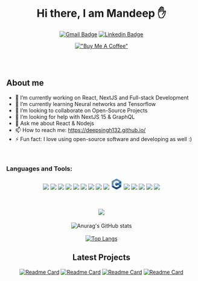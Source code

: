 <div align="center">

# Hi there, I am Mandeep ✋


[![Gmail Badge](https://img.shields.io/badge/-Gmail-c14438?style=social&logo=Gmail&logoColor=red&link=mailto:mandeeparora132@gmail.com)](mailto:mandeeparora132@gmail.com)
[![Linkedin Badge](https://img.shields.io/badge/-MandeepSingh-blue?style=social&logo=Linkedin&logoColor=blue&link=https://www.linkedin.com/in/deepsingh132)](https://www.linkedin.com/in/deepsingh132/)
<!--[![Twitter Badge](http://img.shields.io/badge/-@HackBaba-1ca0f1?style=social&logo=twitter&logoColor=blue&link=https://twitter.com/hackbaba132)](https://twitter.com/thehackbaba132) -->
<!--[![Medium Badge](https://img.shields.io/badge/-@HackBaba-03a57a?style=social&labelColor=black&logo=Medium&link=https://medium.com/@hackbaba132)](https://medium.com/@hackbaba)-->
 [!["Buy Me A Coffee"](https://www.buymeacoffee.com/assets/img/custom_images/yellow_img.png)](https://www.buymeacoffee.com/deepsingh132)

</div>

<br>
<br>
  
## About me

- 🔭 I’m currently working on React, NextJS and Full-stack Development
- 🌱 I’m currently learning Neural networks and Tensorflow
- 👯 I’m looking to collaborate on Open-Source Projects
- 🤔 I’m looking for help with NextJS 15 & GraphQL
- 💬 Ask me about React & Nodejs 
- 📫 How to reach me: https://deepsingh132.github.io/
- ⚡ Fun fact: I love using open-source software and developing as well :)

<br>

### **Languages and Tools:**

<div align="center">
<code><img height="30" src="https://upload.wikimedia.org/wikipedia/commons/thumb/3/38/HTML5_Badge.svg/800px-HTML5_Badge.svg.png"></code>
<code><img height="30" src="https://upload.wikimedia.org/wikipedia/commons/thumb/6/62/CSS3_logo.svg/2048px-CSS3_logo.svg.png"></code>
<code><img height="30" src="https://upload.wikimedia.org/wikipedia/commons/thumb/6/6a/JavaScript-logo.png/800px-JavaScript-logo.png"></code>
<code><img height="30" src="https://upload.wikimedia.org/wikipedia/commons/thumb/4/4c/Typescript_logo_2020.svg/2048px-Typescript_logo_2020.svg.png"></code>
<code><img height="30" src="https://upload.wikimedia.org/wikipedia/commons/thumb/a/a7/React-icon.svg/1200px-React-icon.svg.png"></code>
<code><img height="30" src="https://cdn.worldvectorlogo.com/logos/next-js.svg"></code>
<code><img height="30" src="https://banner2.cleanpng.com/20180425/jrw/kisspng-node-js-javascript-web-application-express-js-comp-5ae0f84e2a4242.1423638015246930701731.jpg"></code>
<code><img height="30" src="https://cdn.icon-icons.com/icons2/2415/PNG/512/mongodb_original_logo_icon_146424.png"></code>
<code><img height="30" src="https://camo.githubusercontent.com/f85f882cb31eeaeee657ec955313015c30378e8f56c3dc2f06933b617a276cfd/68747470733a2f2f77372e706e6777696e672e636f6d2f706e67732f3734372f3739382f706e672d7472616e73706172656e742d6d7973716c2d6c6f676f2d6d7973716c2d64617461626173652d7765622d646576656c6f706d656e742d636f6d70757465722d736f6674776172652d646f6c7068696e2d6d6172696e652d6d616d6d616c2d616e696d616c732d746578742d7468756d626e61696c2e706e67"></code>
<code><img height="30" src="https://raw.githubusercontent.com/github/explore/80688e429a7d4ef2fca1e82350fe8e3517d3494d/topics/cpp/cpp.png"></code>
<code><img height="30" src="https://seeklogo.com/images/J/java-logo-7F8B35BAB3-seeklogo.com.png"></code>
<code><img height="30" src="https://camo.githubusercontent.com/91de473fa3f2f749a56effc3e64f1049d108251f/68747470733a2f2f75706c6f61642e77696b696d656469612e6f72672f77696b6970656469612f636f6d6d6f6e732f7468756d622f632f63332f507974686f6e2d6c6f676f2d6e6f746578742e7376672f37363870782d507974686f6e2d6c6f676f2d6e6f746578742e7376672e706e67"></code>
<code><img height="30" src="https://git-scm.com/images/logos/logomark-orange@2x.png"></code>
<code><img height="30" src="https://github.githubassets.com/images/modules/logos_page/Octocat.png"></code>
<code><img height="30" src="https://cdn.freebiesupply.com/logos/large/2x/firebase-1-logo-png-transparent.png"></code>

<br>
<br>
<br>

![](https://komarev.com/ghpvc/?username=deepsingh132&color=brightgreen&base=500)
<br>
<br>
![Anurag's GitHub stats](https://github-readme-stats.vercel.app/api?username=deepsingh132&hide_rank=true&show_icons=true&theme=transparent) <br/><br/>
[![Top Langs](https://github-readme-stats.vercel.app/api/top-langs/?username=deepsingh132&layout=donut&theme=tokyonight&langs_count=5&hide=dart,kotlin,scss,c%2B%2B,java)](https://github.com/anuraghazra/github-readme-stats)



## Latest Projects

[![Readme Card](https://github-readme-stats.vercel.app/api/pin/?username=deepsingh132&repo=aionair&show_owner=true)](https://github.com/deepsingh132/aionair)
[![Readme Card](https://github-readme-stats.vercel.app/api/pin/?username=deepsingh132&repo=artsphere&show_owner=true)](https://github.com/deepsingh132/artsphere)
[![Readme Card](https://github-readme-stats.vercel.app/api/pin/?username=deepsingh132&repo=booksby&show_owner=true)](https://github.com/deepsingh132/booksby)
[![Readme Card](https://github-readme-stats.vercel.app/api/pin/?username=deepsingh132&repo=cuchat&show_owner=true)](https://github.com/deepsingh132/cuchat)

</div>


